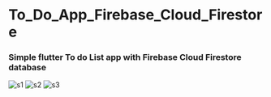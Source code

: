 # To_Do_App_Firebase_Cloud_Firestore

### Simple flutter To do List app with Firebase Cloud Firestore database 

![s1](https://github.com/HashirSaudKhan/To_Do_App_With_Firebase_Cloud_Firestore/assets/93030144/44e596f9-9911-4d02-b7f9-f41df3197763)
![s2](https://github.com/HashirSaudKhan/To_Do_App_With_Firebase_Cloud_Firestore/assets/93030144/85e4bae3-cec4-4212-9097-aa0ca81a6cf7)
![s3](https://github.com/HashirSaudKhan/To_Do_App_With_Firebase_Cloud_Firestore/assets/93030144/0cde7f23-5043-43f4-b271-27810262167c)




